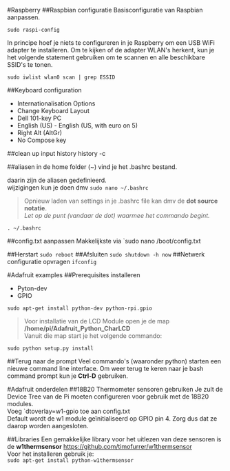 #Raspberry
##Raspbian configuratie
Basisconfiguratie van Raspbian aanpassen.

`sudo raspi-config`

In principe hoef je niets te configureren in je Raspberry om een USB WiFi adapter te installeren. Om te kijken of de adapter WLAN's herkent, kun je het volgende statement gebruiken om te scannen en alle beschikbare SSID's te tonen.

`sudo iwlist wlan0 scan | grep ESSID`

##Keyboard configuration
- Internationalisation Options
- Change Keyboard Layout
- Dell 101-key PC
- English (US) - English (US, with euro on 5)
- Right Alt (AltGr)
- No Compose key




##clean up input history
history -c

##aliasen
in de home folder (~) vind je het .bashrc bestand.

daarin zijn de aliasen gedefinieerd.  
wijzigingen kun je doen dmv `sudo nano ~/.bashrc`

> Opnieuw laden van settings in je .bashrc file kan dmv de **dot source notatie**.  
_Let op de punt (vandaar de dot) waarmee het commando begint._

`. ~/.bashrc`

##config.txt aanpassen
Makkelijkste via `sudo nano /boot/config.txt

##Herstart
`sudo reboot`
##Afsluiten
`sudo shutdown -h now`
##Netwerk configuratie opvragen
`ifconfig`

#Adafruit examples
##Prerequisites installeren
* Pyton-dev
* GPIO

`sudo apt-get install python-dev python-rpi.gpio`

> Voor installatie van de LCD Module open je de map  
 **/home/pi/Adafruit_Python_CharLCD**  
 Vanuit die map start je het volgende commando:

`sudo python setup.py install` 

##Terug naar de prompt
Veel commando's (waaronder python) starten een nieuwe command line interface. Om weer terug te keren naar je bash command prompt kun je **Ctrl-D** gebruiken.

#Adafruit onderdelen
##18B20 Thermometer sensoren gebruiken
Je zult de Device Tree van de Pi moeten configureren voor gebruik met de 18B20 modules.  
Voeg `dtoverlay=w1-gpio toe aan config.txt  
Default wordt de w1 module geïnitialiseerd op GPIO pin 4. Zorg dus dat ze daarop worden aangesloten. 

##Libraries
Een gemakkelijke library voor het uitlezen van deze sensoren is de **w1thermsensor**
https://github.com/timofurrer/w1thermsensor  
Voor het installeren gebruik je:  
`sudo apt-get install python-w1thermsensor`
